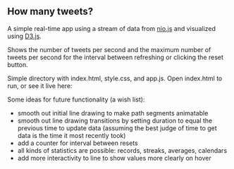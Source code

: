 ## How many tweets?

A simple real-time app using a stream of data from [nio.js](https://github.com/nioinnovation/nio.js) and visualized using [D3.js](http://d3js.org/).

Shows the number of tweets per second and the maximum number of tweets per second 
for the interval between refreshing or clicking the reset button. 

Simple directory with index.html, style.css, and app.js. Open index.html to run, or see it live here:

Some ideas for future functionality (a wish list): 
  - smooth out initial line drawing to make path segments animatable
  - smooth out line drawing transitions by setting duration to equal the previous time to update data (assuming the best judge of time to get data is the time it most recently took)
  - add a counter for interval between resets
  - all kinds of statistics are possible: records, streaks, averages, calendars
  - add more interactivity to line to show values more clearly on hover

